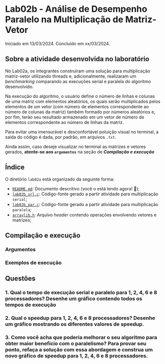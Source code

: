 <h1>Lab02b - Análise de Desempenho Paralelo na Multiplicação de Matriz-Vetor </h1>
<p>Iniciado em 13/03/2024. Concluído em xx/03/2024.</p>

<h2>Sobre a atividade desenvolvida no laboratório</h2>
<p>No Lab02a, os integrantes construíram uma solução para multiplicação matriz-vetor utilizando threads e, adicionalmente, realizaram um <i>benchmarking</i> comparando as execuções serial e paralela do algoritmo desenvolvido.</p>

<p>Na execução do algoritmo, o usuário define o número de linhas e colunas de uma matriz com elementos aleatórios, os quais serão multiplicados pelos elementos de um vetor (com número de elementos correspondente ao número de colunas da matriz) também formado por números aleatórios e, por fim, terão seu resultado armazenado em um vetor de número de elementos correspondente ao número de linhas da matriz.</p>
<p>Para evitar uma imensurável e desconfortável poluição visual no terminal, a saída do código é dada, por padrão, em arquivos <code>.txt</code>.</p>
<p>Ainda assim, caso deseje visualizar no terminal as matrizes e vetores gerados, <strong>atente-se aos <code>argumentos</code></strong> na seção de <strong><i>Compilação e execução</i></strong></p>

<h2>Índice</h2>
<p>O diretório <code>lab02a</code> está organizado da seguinte forma:</p>
<ul>
 <li><a href="https://github.com/lihviaa/parallel-comp/blob/main/lab02/lab02b/README.md"><code>README.md</code></a>: Documento descritivo (você o está lendo agora! 🙂);</li>
 <li><a href="https://github.com/lihviaa/parallel-comp/blob/main/lab02/lab02b/lab02b_srl.c"><code>lab02b_srl.c</code></a>: Código-fonte gerado a partir atividade para multiplicação <code>serial</code>;</li>
 <li><a href="https://github.com/lihviaa/parallel-comp/blob/main/lab02/lab02b/lab02b_par.c"><code>lab02b_par.c</code></a>: Código-fonte gerado a partir atividade para multiplicação <code>paralela</code>;</li>
 <li><a href="https://github.com/lihviaa/parallel-comp/blob/main/lab02/lab02a/arraylib.h"><code>arraylib.h</code></a>: Arquivo <i>header</i> contendo operações envolvendo vetores e matrizes;</li>
</ul>


<h2>Compilação e execução</h2>

<h3>Argumentos</h3>

<h3>Exemplos de execução</h3>

<h2>Questões</h2>

<ins><h3>1. Qual o tempo de execução serial e paralelo para 1, 2, 4, 6 e 8 processadores? Desenhe um gráfico contendo todos os tempos de execução</h3></ins>

<ins><h3>2. Qual o speedup para 1, 2, 4, 6 e 8 processadores? Desenhe um gráfico mostrando os diferentes valores de speedup.</h3></ins>

<ins><h3>3. Como você acha que poderia melhorar o seu algoritmo para obter maior benefício com o paralelismo? Para provar seu ponto, refaça a solução com essa abordagem e construa um novo gráfico de speedup para 1, 2, 4, 6 e 8 processadores.</h3></ins>
